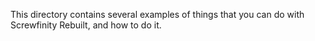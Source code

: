 This directory contains several examples of
things that you can do with Screwfinity Rebuilt,
and how to do it.
